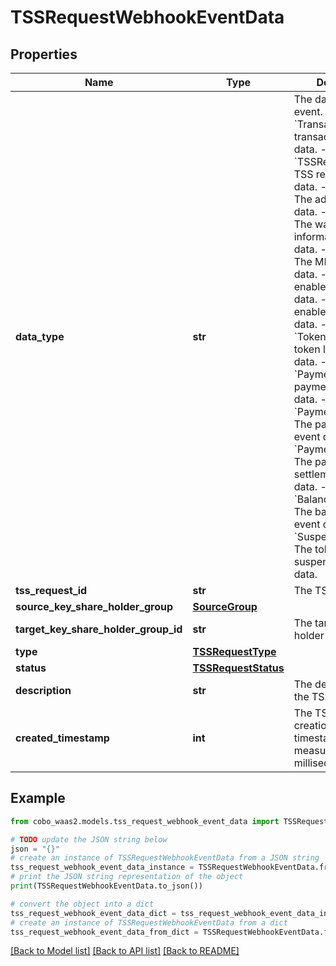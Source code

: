 # TSSRequestWebhookEventData


## Properties

Name | Type | Description | Notes
------------ | ------------- | ------------- | -------------
**data_type** | **str** |  The data type of the event. - &#x60;Transaction&#x60;: The transaction event data. - &#x60;TSSRequest&#x60;: The TSS request event data. - &#x60;Addresses&#x60;: The addresses event data. - &#x60;WalletInfo&#x60;: The wallet information event data. - &#x60;MPCVault&#x60;: The MPC vault event data. - &#x60;Chains&#x60;: The enabled chain event data. - &#x60;Tokens&#x60;: The enabled token event data. - &#x60;TokenListing&#x60;: The token listing event data.        - &#x60;PaymentOrder&#x60;: The payment order event data. - &#x60;PaymentRefund&#x60;: The payment refund event data. - &#x60;PaymentSettlement&#x60;: The payment settlement event data. - &#x60;BalanceUpdateInfo&#x60;: The balance update event data. - &#x60;SuspendedToken&#x60;: The token suspension event data. | 
**tss_request_id** | **str** | The TSS request ID. | [optional] 
**source_key_share_holder_group** | [**SourceGroup**](SourceGroup.md) |  | [optional] 
**target_key_share_holder_group_id** | **str** | The target key share holder group ID. | [optional] 
**type** | [**TSSRequestType**](TSSRequestType.md) |  | [optional] 
**status** | [**TSSRequestStatus**](TSSRequestStatus.md) |  | [optional] 
**description** | **str** | The description of the TSS request. | [optional] 
**created_timestamp** | **int** | The TSS request&#39;s creation time in Unix timestamp format, measured in milliseconds. | [optional] 

## Example

```python
from cobo_waas2.models.tss_request_webhook_event_data import TSSRequestWebhookEventData

# TODO update the JSON string below
json = "{}"
# create an instance of TSSRequestWebhookEventData from a JSON string
tss_request_webhook_event_data_instance = TSSRequestWebhookEventData.from_json(json)
# print the JSON string representation of the object
print(TSSRequestWebhookEventData.to_json())

# convert the object into a dict
tss_request_webhook_event_data_dict = tss_request_webhook_event_data_instance.to_dict()
# create an instance of TSSRequestWebhookEventData from a dict
tss_request_webhook_event_data_from_dict = TSSRequestWebhookEventData.from_dict(tss_request_webhook_event_data_dict)
```
[[Back to Model list]](../README.md#documentation-for-models) [[Back to API list]](../README.md#documentation-for-api-endpoints) [[Back to README]](../README.md)


